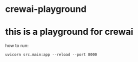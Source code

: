 # crewai-playground

# this is a playground for crewai

how to run:

```
uvicorn src.main:app --reload --port 8000
```
